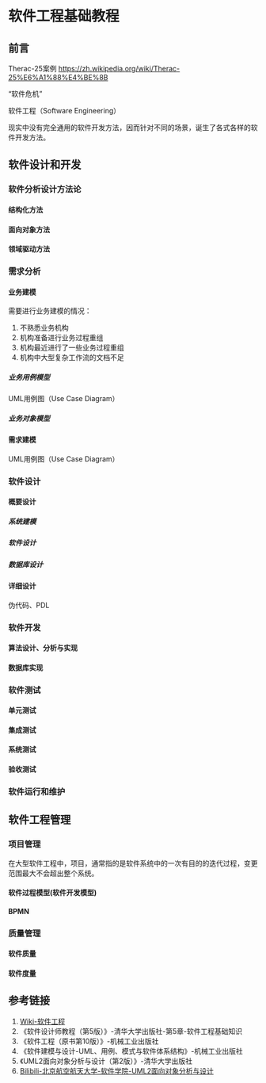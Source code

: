 # 软件工程基础教程


## 前言

Therac-25案例
https://zh.wikipedia.org/wiki/Therac-25%E6%A1%88%E4%BE%8B

“软件危机”

软件工程（Software Engineering）

现实中没有完全通用的软件开发方法，因而针对不同的场景，诞生了各式各样的软件开发方法。


## 软件设计和开发


### 软件分析设计方法论


#### 结构化方法


#### 面向对象方法


#### 领域驱动方法


### 需求分析


#### 业务建模

需要进行业务建模的情况：
1. 不熟悉业务机构
2. 机构准备进行业务过程重组
3. 机构最近进行了一些业务过程重组
4. 机构中大型复杂工作流的文档不足


##### 业务用例模型

UML用例图（Use Case Diagram）

##### 业务对象模型


#### 需求建模

UML用例图（Use Case Diagram）


### 软件设计


#### 概要设计


##### 系统建模



##### 软件设计


##### 数据库设计



#### 详细设计

伪代码、PDL


### 软件开发


#### 算法设计、分析与实现

#### 数据库实现


### 软件测试

#### 单元测试

#### 集成测试

#### 系统测试

#### 验收测试


### 软件运行和维护


## 软件工程管理


### 项目管理

在大型软件工程中，项目，通常指的是软件系统中的一次有目的的迭代过程，变更范围最大不会超出整个系统。



#### 软件过程模型(软件开发模型)


#### BPMN


### 质量管理


#### 软件质量


#### 软件度量


## 参考链接
1. [Wiki-软件工程](https://zh.wikipedia.org/wiki/%E8%BD%AF%E4%BB%B6%E5%B7%A5%E7%A8%8B)
2. 《软件设计师教程（第5版）》-清华大学出版社-第5章-软件工程基础知识
3. 《软件工程（原书第10版）》-机械工业出版社
4. 《软件建模与设计-UML、用例、模式与软件体系结构》-机械工业出版社
5. 《UML2面向对象分析与设计（第2版）》-清华大学出版社
6. [Bilibili-北京航空航天大学-软件学院-UML2面向对象分析与设计](https://www.bilibili.com/video/BV1fq4y1q7KP)